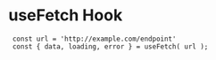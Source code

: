 # useFetch Hook

```
 const url = 'http://example.com/endpoint'
 const { data, loading, error } = useFetch( url );
```
